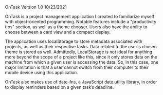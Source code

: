 OnTask Version 1.0 10/23/2021

OnTask is a project management application I created to familiarize myself with object-oriented programming. Notable features include a "productivity tips" section, as well as a theme chooser.  Users also have the ability to choose between a card view and a compact display.

The application uses localStorage to store metadata associated with projects, as well as their respective tasks. Data related to the user's chosen theme is stored as well. Admittedly, LocalStorage is not ideal for anything more beyond the scope of a project like this, since it only stores data on the machine from which a given user is accessing the data. So, in this case, one major limitation is that a user cannot switch from their computer to their mobile device using this application.

OnTask also makes use of date-fns, a JavaScript date utility library, in order to display reminders based on a given task’s deadline. 
